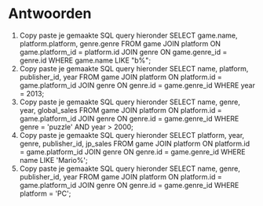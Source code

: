# Antwoorden

1. Copy paste je gemaakte SQL query hieronder
    SELECT game.name, platform.platform, genre.genre FROM game
    JOIN platform ON game.platform_id = platform.id
    JOIN genre ON game.genre_id = genre.id
    WHERE game.name LIKE "b%";
2. Copy paste je gemaakte SQL query hieronder
    SELECT name, platform, publisher_id, year FROM game
    JOIN platform ON platform.id = game.platform_id
    JOIN genre ON genre.id = game.genre_id
    WHERE year = 2013;
3. Copy paste je gemaakte SQL query hieronder
    SELECT name, genre, year, global_sales FROM game
    JOIN platform ON platform.id = game.platform_id
    JOIN genre ON genre.id = game.genre_id
    WHERE genre = 'puzzle' AND year > 2000;
4. Copy paste je gemaakte SQL query hieronder
    SELECT platform, year, genre, publisher_id, jp_sales FROM game
    JOIN platform ON platform.id = game.platform_id
    JOIN genre ON genre.id = game.genre_id
    WHERE name LIKE 'Mario%';
5. Copy paste je gemaakte SQL query hieronder
    SELECT name, genre, publisher_id, year FROM game
    JOIN platform ON platform.id = game.platform_id
    JOIN genre ON genre.id = game.genre_id
    WHERE platform = 'PC';
   
